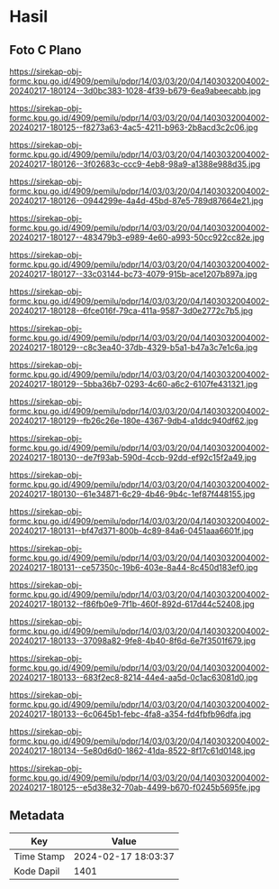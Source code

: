 # Hasil

## Foto C Plano

https://sirekap-obj-formc.kpu.go.id/4909/pemilu/pdpr/14/03/03/20/04/1403032004002-20240217-180124--3d0bc383-1028-4f39-b679-6ea9abeecabb.jpg

https://sirekap-obj-formc.kpu.go.id/4909/pemilu/pdpr/14/03/03/20/04/1403032004002-20240217-180125--f8273a63-4ac5-4211-b963-2b8acd3c2c06.jpg

https://sirekap-obj-formc.kpu.go.id/4909/pemilu/pdpr/14/03/03/20/04/1403032004002-20240217-180126--3f02683c-ccc9-4eb8-98a9-a1388e988d35.jpg

https://sirekap-obj-formc.kpu.go.id/4909/pemilu/pdpr/14/03/03/20/04/1403032004002-20240217-180126--0944299e-4a4d-45bd-87e5-789d87664e21.jpg

https://sirekap-obj-formc.kpu.go.id/4909/pemilu/pdpr/14/03/03/20/04/1403032004002-20240217-180127--483479b3-e989-4e60-a993-50cc922cc82e.jpg

https://sirekap-obj-formc.kpu.go.id/4909/pemilu/pdpr/14/03/03/20/04/1403032004002-20240217-180127--33c03144-bc73-4079-915b-ace1207b897a.jpg

https://sirekap-obj-formc.kpu.go.id/4909/pemilu/pdpr/14/03/03/20/04/1403032004002-20240217-180128--6fce016f-79ca-411a-9587-3d0e2772c7b5.jpg

https://sirekap-obj-formc.kpu.go.id/4909/pemilu/pdpr/14/03/03/20/04/1403032004002-20240217-180129--c8c3ea40-37db-4329-b5a1-b47a3c7e1c6a.jpg

https://sirekap-obj-formc.kpu.go.id/4909/pemilu/pdpr/14/03/03/20/04/1403032004002-20240217-180129--5bba36b7-0293-4c60-a6c2-6107fe431321.jpg

https://sirekap-obj-formc.kpu.go.id/4909/pemilu/pdpr/14/03/03/20/04/1403032004002-20240217-180129--fb26c26e-180e-4367-9db4-a1ddc940df62.jpg

https://sirekap-obj-formc.kpu.go.id/4909/pemilu/pdpr/14/03/03/20/04/1403032004002-20240217-180130--de7f93ab-590d-4ccb-92dd-ef92c15f2a49.jpg

https://sirekap-obj-formc.kpu.go.id/4909/pemilu/pdpr/14/03/03/20/04/1403032004002-20240217-180130--61e34871-6c29-4b46-9b4c-1ef87f448155.jpg

https://sirekap-obj-formc.kpu.go.id/4909/pemilu/pdpr/14/03/03/20/04/1403032004002-20240217-180131--bf47d371-800b-4c89-84a6-0451aaa6601f.jpg

https://sirekap-obj-formc.kpu.go.id/4909/pemilu/pdpr/14/03/03/20/04/1403032004002-20240217-180131--ce57350c-19b6-403e-8a44-8c450d183ef0.jpg

https://sirekap-obj-formc.kpu.go.id/4909/pemilu/pdpr/14/03/03/20/04/1403032004002-20240217-180132--f86fb0e9-7f1b-460f-892d-617d44c52408.jpg

https://sirekap-obj-formc.kpu.go.id/4909/pemilu/pdpr/14/03/03/20/04/1403032004002-20240217-180133--37098a82-9fe8-4b40-8f6d-6e7f3501f679.jpg

https://sirekap-obj-formc.kpu.go.id/4909/pemilu/pdpr/14/03/03/20/04/1403032004002-20240217-180133--683f2ec8-8214-44e4-aa5d-0c1ac63081d0.jpg

https://sirekap-obj-formc.kpu.go.id/4909/pemilu/pdpr/14/03/03/20/04/1403032004002-20240217-180133--6c0645b1-febc-4fa8-a354-fd4fbfb96dfa.jpg

https://sirekap-obj-formc.kpu.go.id/4909/pemilu/pdpr/14/03/03/20/04/1403032004002-20240217-180134--5e80d6d0-1862-41da-8522-8f17c61d0148.jpg

https://sirekap-obj-formc.kpu.go.id/4909/pemilu/pdpr/14/03/03/20/04/1403032004002-20240217-180125--e5d38e32-70ab-4499-b670-f0245b5695fe.jpg


## Metadata

| Key        | Value               |
| ---------- | ------------------- |
| Time Stamp | 2024-02-17 18:03:37 |
| Kode Dapil | 1401                |




